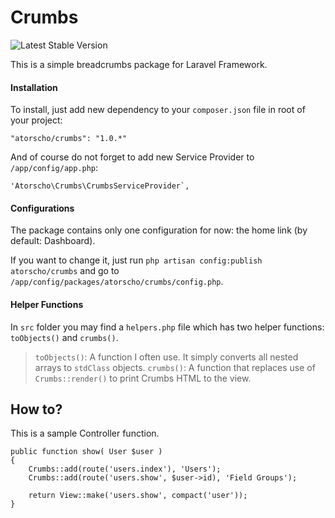 # Crumbs
![Latest Stable Version](https://img.shields.io/github/release/atorscho/crumbs.svg)

This is a simple breadcrumbs package for Laravel Framework.

#### Installation
To install, just add new dependency to your `composer.json` file in root of your project:

	"atorscho/crumbs": "1.0.*"

And of course do not forget to add new Service Provider to `/app/config/app.php`:

	'Atorscho\Crumbs\CrumbsServiceProvider`,

#### Configurations
The package contains only one configuration for now: the home link (by default: Dashboard).

If you want to change it, just run `php artisan config:publish atorscho/crumbs` and go to `/app/config/packages/atorscho/crumbs/config.php`.

#### Helper Functions
In `src` folder you may find a `helpers.php` file which has two helper functions: `toObjects()` and `crumbs()`.

> `toObjects()`: A function I often use. It simply converts all nested arrays to `stdClass` objects.
> `crumbs()`: A function that replaces use of `Crumbs::render()` to print Crumbs HTML to the view.

## How to?
This is a sample Controller function.

	public function show( User $user )
	{
		Crumbs::add(route('users.index'), 'Users');
		Crumbs::add(route('users.show', $user->id), 'Field Groups');
		
		return View::make('users.show', compact('user'));
	}

